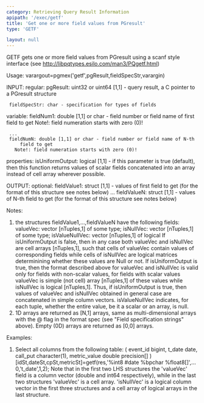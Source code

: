```yaml
---
category: Retrieving Query Result Information
apipath: '/exec/getf'
title: 'Get one or more field values from PGresult'
type: 'GETF'

layout: null
---
```


 GETF gets one or more field values from PGresult using a scanf style
 interface (see http://libpqtypes.esilo.com/man3/PQgetf.html)

 Usage: varargout=pgmex('getf',pgResult,fieldSpecStr,varargin)

 INPUT:
   regular:
     pgResult: uint32 or uint64 [1,1] - query result, a C pointer to a
         PGresult structure

     fieldSpecStr: char - specification for types of fields
   variable:
     fieldNum1: double [1,1] or char - field number or field name of first
         field to get
       Note!: field numeration starts with zero (0)!

     ...
     fieldNumN: double [1,1] or char - field number or field name of N-th
         field to get
       Note!: field numeration starts with zero (0)!

   properties:
     isUniformOutput: logical [1,1] - if this parameter is true (default),
         then this function returns values of scalar fields concatenated
         into an array instead of cell array wherever possible.

 OUTPUT:
   optional:
     fieldValue1: struct [1,1] - values of first field to get (for the
         format of this structure see notes below)
     ...
     fieldValueN: struct [1,1] - values of N-th field to get (for the
         format of this structure see notes below)

 Notes:
   1) the structures fieldValue1,...,fieldValueN have the following
     fields:
         valueVec: vector [nTuples,1] of some type;
         isNullVec: vector [nTuples,1] of some type;
         isValueNullVec: vector [nTuples,1] of logical
     If isUniformOutput is false, then in any case both valueVec and
     isNullVec are cell arrays [nTuples,1], such that cells of valueVec
     contain values of corresponding fields while cells of isNullVec are
     logical matrices determinining whether these values are Null or not.
     If isUniformOutput is true, then the format described above for
     valueVec and isNullVec is valid only for fields with non-scalar
     values, for fields with scalar values valueVec is simple (not cell)
     array [nTuples,1] of these values while isNullVec is logical
     [nTuples,1]. Thus, if isUniformOutput is true, then values of
     valueVec and isNullVec obtained in general case are concatenated in
     simple column vectors. isValueNullVec indicates, for each tuple,
     whether the entire value, be it a scalar or an array, is null.
   2) 1D arrays are returned as [N,1] arrays, same as multi-dimensional
     arrays with the @ flag in the format spec (see "Field specification
     strings" above). Empty (0D) arrays are returned as [0,0] arrays.

 Examples:

 1. Select all columns from the following table:
 (
   event_id bigint,
   t_date date,
   call_put character(1),
   metric_value double precision[]
 )
 [idSt,dateSt,cpSt,metricSt]=getf(res,'%int8 #date %bpchar %float8[]',...
     0,'t_date',1,2);
 Note that in the first two LHS structures the 'valueVec' field is a
 column vector (double and int64 respectively), while in the last two
 structures 'valueVec' is a cell array. 'isNullVec' is a logical column
 vector in the first three structures and a cell array of logical arrays
 in the last structure.
